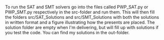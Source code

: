 To run the SAT and SMT solvers go into the files called PWP_SAT.py or PWP_SMT.py respectively in the src-folder and run them. This will then fill the folders src/SAT_Solutions and src/SMT_Solutions with both the solutions in written format and a figure illustrating how the presents are placed. The solution folder are empty when I'm delivering, but will fill up with solutions if you test the code. You can find my solutions in the out-folder.
